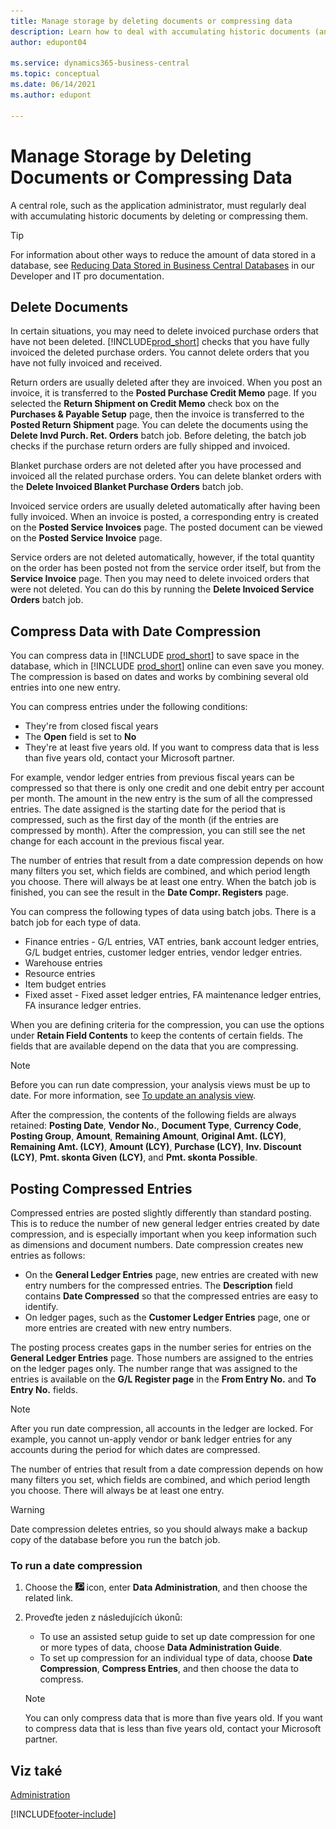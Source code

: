 ```yaml
---
title: Manage storage by deleting documents or compressing data
description: Learn how to deal with accumulating historic documents (and reduce the amount of data stored in a database) by deleting or compressing them.
author: edupont04

ms.service: dynamics365-business-central
ms.topic: conceptual
ms.date: 06/14/2021
ms.author: edupont

---
```

# Manage Storage by Deleting Documents or Compressing Data

A central role, such as the application administrator, must regularly deal with accumulating historic documents by deleting or compressing them.

> [!TIP]
> For information about other ways to reduce the amount of data stored in a database, see [Reducing Data Stored in Business Central Databases](/dynamics365/business-central/dev-itpro/administration/database-reduce-data) in our Developer and IT pro documentation.

## Delete Documents

In certain situations, you may need to delete invoiced purchase orders that have not been deleted. [!INCLUDE[prod_short](includes/prod_short.md)] checks that you have fully invoiced the deleted purchase orders. You cannot delete orders that you have not fully invoiced and received.

Return orders are usually deleted after they are invoiced. When you post an invoice, it is transferred to the **Posted Purchase Credit Memo** page. If you selected the **Return Shipment on Credit Memo** check box on the **Purchases & Payable Setup** page, then the invoice is transferred to the **Posted Return Shipment** page. You can delete the documents using the **Delete Invd Purch. Ret. Orders** batch job. Before deleting, the batch job checks if the purchase return orders are fully shipped and invoiced.

Blanket purchase orders are not deleted after you have processed and invoiced all the related purchase orders. You can delete blanket orders with the **Delete Invoiced Blanket Purchase Orders** batch job.

Invoiced service orders are usually deleted automatically after having been fully invoiced. When an invoice is posted, a corresponding entry is created on the **Posted Service Invoices** page. The posted document can be viewed on the **Posted Service Invoice** page.

Service orders are not deleted automatically, however, if the total quantity on the order has been posted not from the service order itself, but from the **Service Invoice** page. Then you may need to delete invoiced orders that were not deleted. You can do this by running the **Delete Invoiced Service Orders** batch job.

## Compress Data with Date Compression

You can compress data in [!INCLUDE [prod_short](includes/prod_short.md)] to save space in the database, which in [!INCLUDE [prod_short](includes/prod_short.md)] online can even save you money. The compression is based on dates and works by combining several old entries into one new entry.

You can compress entries under the following conditions:

* They're from closed fiscal years
* The **Open** field is set to **No**
* They're at least five years old. If you want to compress data that is less than five years old, contact your Microsoft partner.

For example, vendor ledger entries from previous fiscal years can be compressed so that there is only one credit and one debit entry per account per month. The amount in the new entry is the sum of all the compressed entries. The date assigned is the starting date for the period that is compressed, such as the first day of the month (if the entries are compressed by month). After the compression, you can still see the net change for each account in the previous fiscal year.

The number of entries that result from a date compression depends on how many filters you set, which fields are combined, and which period length you choose. There will always be at least one entry. When the batch job is finished, you can see the result in the **Date Compr. Registers** page.

You can compress the following types of data using batch jobs. There is a batch job for each type of data.

* Finance entries - G/L entries, VAT entries, bank account ledger entries, G/L budget entries, customer ledger entries, vendor ledger entries.
* Warehouse entries
* Resource entries
* Item budget entries
* Fixed asset - Fixed asset ledger entries, FA maintenance ledger entries, FA insurance ledger entries.

When you are defining criteria for the compression, you can use the options under **Retain Field Contents** to keep the contents of certain fields. The fields that are available depend on the data that you are compressing.

> [!NOTE]
> Before you can run date compression, your analysis views must be up to date. For more information, see [To update an analysis view](bi-how-analyze-data-dimension.md#to-update-an-analysis-view).

After the compression, the contents of the following fields are always retained: **Posting Date**, **Vendor No.**, **Document Type**, **Currency Code**, **Posting Group**, **Amount**, **Remaining Amount**, **Original Amt. (LCY)**, **Remaining Amt. (LCY)**, **Amount (LCY)**, **Purchase (LCY)**, **Inv. Discount (LCY)**, **Pmt. skonta Given (LCY)**, and **Pmt. skonta Possible**.

## Posting Compressed Entries
Compressed entries are posted slightly differently than standard posting. This is to reduce the number of new general ledger entries created by date compression, and is especially important when you keep information such as dimensions and document numbers. Date compression creates new entries as follows:
* On the **General Ledger Entries** page, new entries are created with new entry numbers for the compressed entries. The **Description** field contains **Date Compressed** so that the compressed entries are easy to identify.
* On ledger pages, such as the **Customer Ledger Entries** page, one or more entries are created with new entry numbers.

The posting process creates gaps in the number series for entries on the **General Ledger Entries** page. Those numbers are assigned to the entries on the ledger pages only. The number range that was assigned to the entries is available on the **G/L Register page**  in the **From Entry No.** and **To Entry No.** fields.

> [!NOTE]
> After you run date compression, all accounts in the ledger are locked. For example, you cannot un-apply vendor or bank ledger entries for any accounts during the period for which dates are compressed.

The number of entries that result from a date compression depends on how many filters you set, which fields are combined, and which period length you choose. There will always be at least one entry.

> [!WARNING]
> Date compression deletes entries, so you should always make a backup copy of the database before you run the batch job.

### To run a date compression
1. Choose the ![Search for Page or Report](media/ui-search/search_small.png "Search for Page or Report icon") icon, enter **Data Administration**, and then choose the related link.
2. Proveďte jeden z následujících úkonů:
   * To use an assisted setup guide to set up date compression for one or more types of data, choose **Data Administration Guide**.
   * To set up compression for an individual type of data, choose **Date Compression**, **Compress Entries**, and then choose the data to compress.

   > [!NOTE]
   > You can only compress data that is more than five years old. If you want to compress data that is less than five years old, contact your Microsoft partner.

## Viz také

[Administration](admin-setup-and-administration.md)


[!INCLUDE[footer-include](includes/footer-banner.md)]